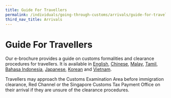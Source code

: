 ```yaml
---
title: Guide For Travellers 
permalink: /individuals/going-through-customs/arrivals/guide-for-travellers
third_nav_title: Arrivals
---
```


# Guide For Travellers 

Our e-brochure provides a guide on customs formalities and clearance procedures for travellers. It is available in  [English](/documents/individuals/Guide-to-Travellers-English-June-2020.pdf),  [Chinese](/documents/individuals/Guide-to-Travellers-Chinese.pdf),  [Malay](/documents/individuals/Guide-to-Travellers-Malay.pdf),  [Tamil](/documents/individuals/Guide-to-Travellers-Tamil.pdf),  [Bahasa Indonesia](/documents/individuals/Guide-to-Travellers-Bahasa-Indonesia.pdf),  [Japanese](/documents/individuals/Guide-to-Travellers-Japanese.pdf),  [Korean](/documents/individuals/Guide-to-Travellers-Korean.pdf) and  [Vietnam](/documents/individuals/Guide-to-Travellers-Vietnam.pdf).

Travellers may approach the Customs Examination Area before immigration clearance, Red Channel or the Singapore Customs Tax Payment Office on their arrival if they are unsure of the clearance procedures.







